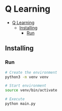 # Q Learning

- [Q Learning](#q-learning)
  - [Installing](#installing)
    - [Run](#run)

## Installing

### Run

```bash
# Create the environment
python3 -m venv venv

# Start environment
source venv/bin/activate

# Execute
python main.py
```
